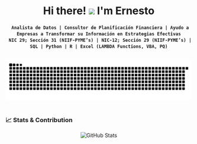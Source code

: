 <div align="center">
  <h1>Hi there!  <img src="https://usagif.com/wp-content/uploads/gifs/handshake-46.gif" width="50">  I'm Ernesto</h1>
</div>
<div align="center">
  
**` Analista de Datos | Consultor de Planificación Financiera | Ayudo a Empresas a Transformar su Información en Estrategias Efectivas`**  
**` NIC 29; Sección 31 (NIIF-PYME’s) | NIC-12; Sección 29 (NIIF-PYME’s) | SQL | Python | R | Excel (LAMBDA Functions, VBA, PQ)`**
</div>

##
<picture>
  <source media="(prefers-color-scheme: dark)" srcset="./assets/github-snake-dark.svg" />
  <source media="(prefers-color-scheme: light)" srcset="./assets/github-snake.svg" />
  <img alt="github-snake" src="./assets/github-snake.svg" />
</picture>

#

### 📈 Stats & Contribution

<div align="center">
  <img src="https://github-readme-stats.vercel.app/api?username=vegacastillo&show_icons=true&theme=merko" alt="GitHub Stats" />
</div>

##

<!--
GitHub Readme Stats comes with several built-in themes (e.g. dark, radical, merko, gruvbox, tokyonight, onedark, cobalt, synthwave, highcontrast, dracula).

**vegacastillo/vegacastillo** is a ✨ _special_ ✨ repository because its `README.md` (this file) appears on your GitHub profile.
👋 
Here are some ideas to get you started:

- 🔭 I’m currently working on ...
- 🌱 I’m currently learning ...
- 👯 I’m looking to collaborate on ...
- 🤔 I’m looking for help with ...
- 💬 Ask me about ...
- 📫 How to reach me: ...
- 😄 Pronouns: ...
- ⚡ Fun fact: ...

📌 Sobre mí
Soy Consultor en Planificación Financiera e Inteligencia de Negocios, con más de una década de experiencia en automatización de procesos, análisis de datos financieros e integración de tecnologías avanzadas. Mi enfoque se centra en optimizar rentabilidad, mejorar la gestión del flujo de efectivo y reducir costos, aplicando técnicas de ciencia de datos, modelado financiero y automatización con herramientas modernas.

💡 Experiencia
Consultoría Financiera e Inteligencia de Negocios (2023-presente)
Diseño de estrategias financieras basadas en inteligencia de negocios para optimización de rentabilidad.

Desarrollo de dashboards y reportes estratégicos con Excel 365 (LAMBDA, PQ, DAX, VBA), SQL y Python, mejorando la visualización de tendencias y riesgos financieros.

Aplicación de inteligencia artificial para optimización de análisis financieros y estrategias de negocios.

Automatización de procesos impositivos, segmentación de datos y proyecciones fiscales con herramientas avanzadas.

Financial Associate Contractor - Data Analyst (Empresa canadiense, 2023-presente)
Limpieza y estructuración de datos históricos, asegurando precisión y accesibilidad en sistemas IT.

Optimización de dashboards en Looker Studio, integrados con bases de datos MySQL para mejorar análisis de ingresos.

Adaptación de análisis a distintos husos horarios para mejorar el rendimiento de vendedores.

Corrección y mejora de scripts en Google Apps Script, permitiendo monitoreo de productividad en tiempo real.

🏆 Logros destacados
Automatización y eficiencia operativa: Reducción de tiempos de entrega y mejora en la precisión de reportes fiscales y financieros.

Liderazgo en inteligencia de negocios: Implementación de IA y automatización en la toma de decisiones.

Optimización de sistemas y datos: Uso avanzado de SQL, MySQL, Python y Looker Studio para mejorar el análisis financiero.

Innovación en reportes estratégicos: Creación de dashboards interactivos para seguimiento de métricas clave en planificación fiscal y de negocios.

📈 Evolución tecnológica
Desde VBA y macros hasta herramientas avanzadas como SQL Server, PostgreSQL, Python, R, Oracle Hyperion, MS 365 y Looker Studio, mi enfoque ha sido integrar tecnología para optimizar análisis financiero y gestión de datos.

🔥 Retos y comunidad
Participo activamente en retos de análisis de datos en LinkedIn, compartiendo soluciones avanzadas en Excel dinámico (LET, LAMBDA), R y Python. Recientemente inicié un repositorio en GitHub para documentar mis desarrollos y compartir conocimientos.

🛠 Tecnologías y herramientas que utilizo
A lo largo de mi trayectoria, he trabajado con diversas herramientas para automatización, análisis de datos e inteligencia de negocios. Estas son algunas de las principales:

📌 Lenguajes de programación y análisis
✅ Python → Análisis de datos, automatización, IA aplicada a negocios ✅ R → Modelado estadístico y ciencia de datos ✅ SQL (MySQL, PostgreSQL, SQL Server) → Extracción y gestión de datos ✅ Java → Conocimientos generales en programación ✅ PHP → Aplicaciones web para integración de datos ✅ VBA / Google Apps Script → Macros para automatización en Excel y Google Sheets

📌 Herramientas de análisis y visualización
📊 Excel 365 → Power Query, DAX, Lambda, VBA 📊 Power BI / Tableau / Looker Studio → Dashboards interactivos y visualización de datos 📊 Oracle Hyperion → Gestión de datos en entornos empresariales 📊 GitHub → Documentación y gestión de proyectos de análisis 📊 Google Sheets + Queries → Soluciones rápidas para manejo de datos financieros

-->
